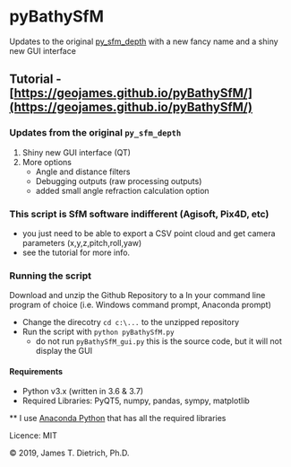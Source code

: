 # pyBathySfM
Updates to the original [py_sfm_depth](https://github.com/geojames/py_sfm_depth) with a new fancy name and a shiny new GUI interface

## Tutorial - [https://geojames.github.io/pyBathySfM/](https://geojames.github.io/pyBathySfM/)

### Updates from the original `py_sfm_depth`
1. Shiny new GUI interface (QT)
2. More options
   + Angle and distance filters
   + Debugging outputs (raw processing outputs)
   + added small angle refraction calculation option
   
### This script is SfM software indifferent (Agisoft, Pix4D, etc)
- you just need to be able to export a CSV point cloud and get camera parameters (x,y,z,pitch,roll,yaw)
- see the tutorial for more info.

### Running the script
Download and unzip the Github Repository to a 
In your command line program of choice (i.e. Windows command prompt, Anaconda prompt)
- Change the direcotry `cd c:\...` to the unzipped repository
- Run the script with `python pyBathySfM.py`
   - do not run `pyBathySfM_gui.py` this is the source code, but it will not display the GUI

#### Requirements
- Python v3.x (written in 3.6 & 3.7)
- Required Libraries: PyQT5, numpy, pandas, sympy, matplotlib

** I use [Anaconda Python](https://www.anaconda.com/distribution/) that has all the required libraries

Licence: MIT

© 2019, James T. Dietrich, Ph.D.
